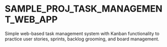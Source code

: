 # SAMPLE_PROJ_TASK_MANAGEMENT_WEB_APP
Simple web-based task management system with Kanban functionality to practice user stories, sprints, backlog grooming, and board management.
